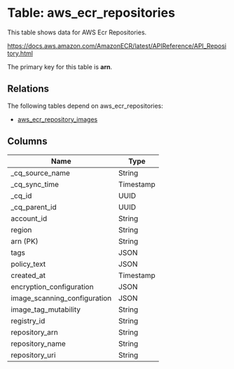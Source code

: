 # Table: aws_ecr_repositories

This table shows data for AWS Ecr Repositories.

https://docs.aws.amazon.com/AmazonECR/latest/APIReference/API_Repository.html

The primary key for this table is **arn**.

## Relations

The following tables depend on aws_ecr_repositories:
  - [aws_ecr_repository_images](aws_ecr_repository_images)

## Columns

| Name          | Type          |
| ------------- | ------------- |
|_cq_source_name|String|
|_cq_sync_time|Timestamp|
|_cq_id|UUID|
|_cq_parent_id|UUID|
|account_id|String|
|region|String|
|arn (PK)|String|
|tags|JSON|
|policy_text|JSON|
|created_at|Timestamp|
|encryption_configuration|JSON|
|image_scanning_configuration|JSON|
|image_tag_mutability|String|
|registry_id|String|
|repository_arn|String|
|repository_name|String|
|repository_uri|String|